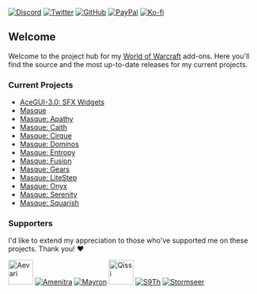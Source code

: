[![Discord][SVG-Discord]][Discord]
[![Twitter][SVG-Twitter]][Twitter]
[![GitHub][SVG-GitHub]][GitHub]
[![PayPal][SVG-PayPal]][PayPal]
[![Ko-fi][SVG-Kofi]][Kofi]

## Welcome

Welcome to the project hub for my [World of Warcraft] add-ons. Here you'll find the source and the most up-to-date releases for my current projects.

### Current Projects

- [AceGUI-3.0: SFX Widgets](https://github.com/SFX-WoW/AceGUI-3.0_SFX-Widgets "SFX Widgets Project Page")
- [Masque](https://github.com/SFX-WoW/Masque "Masque Project Page")
- [Masque: Apathy](https://github.com/SFX-WoW/Masque_Apathy "Masque: Apathy Project Page")
- [Masque: Caith](https://github.com/SFX-WoW/Masque_Caith "Masque: Caith Project Page")
- [Masque: Cirque](https://github.com/SFX-WoW/Masque_Cirque "Masque: Cirque Project Page")
- [Masque: Dominos](https://github.com/SFX-WoW/Masque_Dominos "Masque: Dominos Project Page")
- [Masque: Entropy](https://github.com/SFX-WoW/Masque_Entropy "Masque: Entropy Project Page")
- [Masque: Fusion](https://github.com/SFX-WoW/Masque_Fusion "Masque: Fusion Project Page")
- [Masque: Gears](https://github.com/SFX-WoW/Masque_Gears "Masque: Gears Project Page")
- [Masque: LiteStep](https://github.com/SFX-WoW/Masque_LiteStep "Masque: LiteStep Project Page")
- [Masque: Onyx](https://github.com/SFX-WoW/Masque_Onyx "Masque: Onyx Project Page")
- [Masque: Serenity](https://github.com/SFX-WoW/Masque_Serenity "Masque: Serenity Project Page")
- [Masque: Squarish](https://github.com/SFX-WoW/Masque_Squarish "Masque: Squarish Project Page")

### Supporters

I'd like to extend my appreciation to those who've supported me on these projects. Thank you! :heart:

<a href="https://github.com/zofia1347"><img src="https://github.com/identicons/zofia1347.png" height="50" width="50" title="Aevari"></a>
[![Amenitra](https://github.com/AmenitradieDruidin.png?size=50)](https://github.com/AmenitradieDruidin "Amenitra")
[![Mayron](https://github.com/Mayron.png?size=50)](https://github.com/Mayron "Mayron")
<a href="https://github.com/Qissi"><img src="https://github.com/identicons/Qissi.png" height="50" width="50" title="Qissi"></a>
[![S9Th](https://github.com/S9Th.png?size=50)](https://github.com/s9th "S9Th")
[![Stormseer](https://github.com/Stormseer.png?size=50)](https://github.com/Stormseer "Stormseer")

[//]: # (Links)

[Discord]: https://discord.gg/7MTWRgDzz8 (Join the Discord)
[Twitter]: https://twitter.com/stormfxi (Follow on Twitter)
[GitHub]: https://github.com/sponsors/StormFX (Sponsor on GitHub)
[PayPal]: https://www.paypal.com/donate/?hosted_button_id=EELAK9TC4W4KQ (Donate via PayPal)
[Kofi]: https://ko-fi.com/StormFX (Donate via Ko-fi)

[World of Warcraft]: https://worldofwarcraft.com (Visit World of Warcraft)

[//]: # (Images)

[SVG-Discord]: https://img.shields.io/badge/Discord-7289da?logo=discord&logoColor=fff&style=flat-square
[SVG-Twitter]: https://img.shields.io/badge/Twitter-1DA1F2?logo=twitter&logoColor=fff&style=flat-square
[SVG-GitHub]: https://img.shields.io/badge/Sponsor-555?logo=github&logoColor=fff&style=flat-square
[SVG-PayPal]: https://img.shields.io/endpoint?url=https://www.stormfx.com/img/svg/paypal.json
[SVG-Kofi]: https://img.shields.io/endpoint?url=https://www.stormfx.com/img/svg/kofi.json
